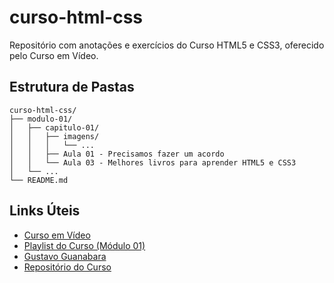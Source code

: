 # curso-html-css
Repositório com anotações e exercícios do Curso HTML5 e CSS3, oferecido pelo Curso em Vídeo.


## Estrutura de Pastas

```plaintext
curso-html-css/
├── modulo-01/
│   ├── capitulo-01/
│   │   ├── imagens/
│   │   │   └── ...
│   │   ├── Aula 01 - Precisamos fazer um acordo
│   │   └── Aula 03 - Melhores livros para aprender HTML5 e CSS3
│   └── ...
└── README.md
```

## Links Úteis

* [Curso em Vídeo](https://www.cursoemvideo.com/)
* [Playlist do Curso (Módulo 01)](https://www.youtube.com/playlist?list=PLHz_AreHm4dkZ9-atkcmcBaMZdmLHft8n)
* [Gustavo Guanabara](https://github.com/gustavoguanabara)
* [Repositório do Curso](https://github.com/gustavoguanabara/html-css)